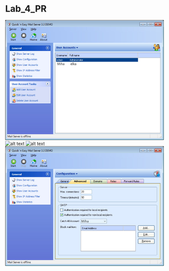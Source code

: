 # Lab_4_PR



![alt text](https://github.com/ellkka/Lab_4_PR/blob/master/img1.jpg)
![alt text](https://github.com/ellkka/Lab_4_PR/blob/master/img2.jpg)
![alt text](https://github.com/ellkka/Lab_4_PR/blob/master/img3.jpg)
![alt text](https://github.com/ellkka/Lab_4_PR/blob/master/img4.jpg)
